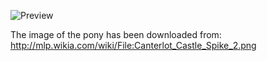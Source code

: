 ![Preview](https://raw.github.com/GNU-Pony/artwork/master/SYSLINUX/vesamenu/16:9/spike+hug/preview.png)

The image of the pony has been downloaded from:
    http://mlp.wikia.com/wiki/File:Canterlot_Castle_Spike_2.png
